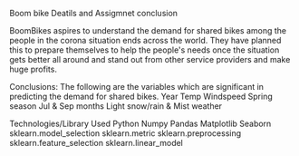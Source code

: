 Boom bike Deatils and Assigmnet conclusion

BoomBikes aspires to understand the demand for shared bikes among the people in the corona situation ends across the world. They have planned this to prepare themselves to help the people's needs once the situation gets better all around and stand out from other service providers and make huge profits.

Conclusions:
The following are the variables which are significant in predicting the demand for shared bikes.
Year
Temp
Windspeed
Spring season
Jul & Sep months
Light snow/rain & Mist weather

Technologies/Library Used
Python
Numpy
Pandas
Matplotlib
Seaborn
sklearn.model_selection
sklearn.metric
sklearn.preprocessing
sklearn.feature_selection
sklearn.linear_model
